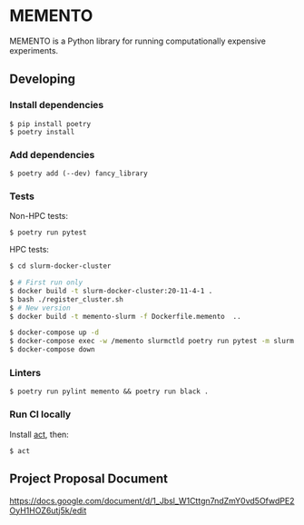 # MEMENTO

MEMENTO is a Python library for running computationally expensive experiments.

## Developing

### Install dependencies

```
$ pip install poetry
$ poetry install
```

### Add dependencies

```
$ poetry add (--dev) fancy_library
```

### Tests

Non-HPC tests:

```
$ poetry run pytest
```

HPC tests:

```bash
$ cd slurm-docker-cluster

$ # First run only
$ docker build -t slurm-docker-cluster:20-11-4-1 .
$ bash ./register_cluster.sh
$ # New version
$ docker build -t memento-slurm -f Dockerfile.memento  ..

$ docker-compose up -d
$ docker-compose exec -w /memento slurmctld poetry run pytest -m slurm
$ docker-compose down
```

### Linters

```
$ poetry run pylint memento && poetry run black .
```

### Run CI locally

Install [act](https://github.com/nektos/act), then:

```
$ act
```

## Project Proposal Document

https://docs.google.com/document/d/1_Jbsl_W1Cttgn7ndZmY0vd5OfwdPE2OyH1HOZ6utj5k/edit
